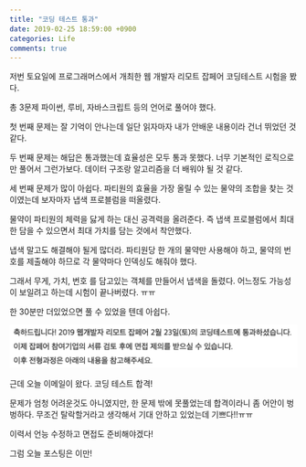 ```yaml
---
title: "코딩 테스트 통과"
date: 2019-02-25 18:59:00 +0900
categories: Life
comments: true
---
```


저번 토요일에 프로그래머스에서 개최한 웹 개발자 리모트 잡페어 코딩테스트 시험을 봤다.

총 3문제 파이썬, 루비, 자바스크립트 등의 언어로 풀어야 했다.

첫 번째 문제는 잘 기억이 안나는데 일단 읽자마자 내가 안배운 내용이라 건너 뛰었던 것 같다.

두 번째 문제는 해답은 통과했는데 효율성은 모두 통과 못했다. 너무 기본적인 로직으로만 풀어서 그런가보다. 데이터 구조랑 알고리즘을 더 배워야 될 것 같다.

세 번째 문제가 많이 아쉽다. 파티원의 효율을 가장 올릴 수 있는 물약의 조합을 찾는 것이였는데 보자마자 냅색 프로블럼을 떠올렸다.

물약이 파티원의 체력을 닳게 하는 대신 공격력을 올려준다. 즉 냅색 프로블럼에서 최대한 담을 수 있으면서 최대 가치를 담는 것에서 착안했다.

냅색 말고도 해결해야 될게 많더라. 파티원당 한 개의 물약만 사용해야 하고, 물약의 번호를 제출해야 하므로 각 물약마다 인덱싱도 해줘야 했다.

그래서 무게, 가치, 번호 를 담고있는 객체를 만들어서 냅색을 돌렸다. 어느정도 가능성이 보일려고 하는데 시험이 끝나버렸다. ㅠㅠ

한 30분만 더있었으면 풀 수 있었을 텐데 아쉽다.

![ccl-inside](https://github.com/DeveloperKHJ/DeveloperKHJ.github.io/blob/master/_images/coding-test-pass.png?raw=true)


근데 오늘 이메일이 왔다. 코딩 테스트 합격!

문제가 엄청 어려운것도 아니였지만, 한 문제 밖에 못풀었는데 합격이라니 좀 어안이 벙벙하다. 무조건 탈락할거라고 생각해서 기대 안하고 있었는데 기쁘다!!ㅠㅠ

이력서 언능 수정하고 면접도 준비해야겠다!

그럼 오늘 포스팅은 이만!
